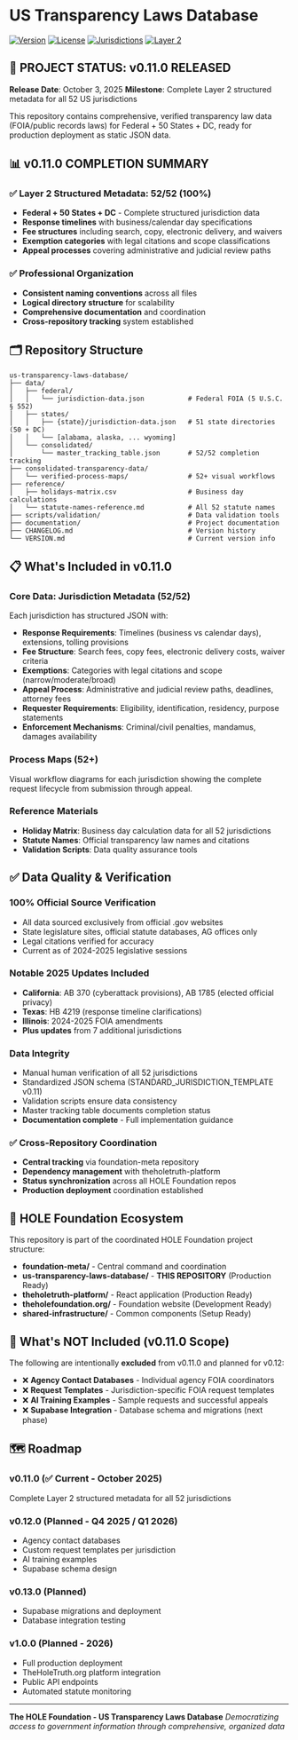 # US Transparency Laws Database

[![Version](https://img.shields.io/badge/version-v0.11.0-blue.svg)](VERSION.md)
[![License](https://img.shields.io/badge/license-CC0%201.0-green.svg)](LICENSE)
[![Jurisdictions](https://img.shields.io/badge/jurisdictions-52%2F52-brightgreen.svg)](data/consolidated/master_tracking_table-template.json)
[![Layer 2](https://img.shields.io/badge/Layer%202-100%25-success.svg)](CHANGELOG.md)

## 🚀 **PROJECT STATUS: v0.11.0 RELEASED**

**Release Date**: October 3, 2025
**Milestone**: Complete Layer 2 structured metadata for all 52 US jurisdictions

This repository contains comprehensive, verified transparency law data (FOIA/public records laws) for Federal + 50 States + DC, ready for production deployment as static JSON data.

## 📊 **v0.11.0 COMPLETION SUMMARY**

### **✅ Layer 2 Structured Metadata: 52/52 (100%)**
- **Federal + 50 States + DC** - Complete structured jurisdiction data
- **Response timelines** with business/calendar day specifications
- **Fee structures** including search, copy, electronic delivery, and waivers
- **Exemption categories** with legal citations and scope classifications
- **Appeal processes** covering administrative and judicial review paths

### **✅ Professional Organization**
- **Consistent naming conventions** across all files
- **Logical directory structure** for scalability
- **Comprehensive documentation** and coordination
- **Cross-repository tracking** system established

## 🗂️ **Repository Structure**

```
us-transparency-laws-database/
├── data/
│   ├── federal/
│   │   └── jurisdiction-data.json           # Federal FOIA (5 U.S.C. § 552)
│   ├── states/
│   │   ├── {state}/jurisdiction-data.json   # 51 state directories (50 + DC)
│   │   └── [alabama, alaska, ... wyoming]
│   └── consolidated/
│       └── master_tracking_table.json       # 52/52 completion tracking
├── consolidated-transparency-data/
│   └── verified-process-maps/               # 52+ visual workflows
├── reference/
│   ├── holidays-matrix.csv                  # Business day calculations
│   └── statute-names-reference.md           # All 52 statute names
├── scripts/validation/                      # Data validation tools
├── documentation/                           # Project documentation
├── CHANGELOG.md                             # Version history
└── VERSION.md                               # Current version info
```

## 📋 **What's Included in v0.11.0**

### **Core Data: Jurisdiction Metadata (52/52)**
Each jurisdiction has structured JSON with:
- **Response Requirements**: Timelines (business vs calendar days), extensions, tolling provisions
- **Fee Structure**: Search fees, copy fees, electronic delivery costs, waiver criteria
- **Exemptions**: Categories with legal citations and scope (narrow/moderate/broad)
- **Appeal Process**: Administrative and judicial review paths, deadlines, attorney fees
- **Requester Requirements**: Eligibility, identification, residency, purpose statements
- **Enforcement Mechanisms**: Criminal/civil penalties, mandamus, damages availability

### **Process Maps (52+)**
Visual workflow diagrams for each jurisdiction showing the complete request lifecycle from submission through appeal.

### **Reference Materials**
- **Holiday Matrix**: Business day calculation data for all 52 jurisdictions
- **Statute Names**: Official transparency law names and citations
- **Validation Scripts**: Data quality assurance tools

## ✅ **Data Quality & Verification**

### **100% Official Source Verification**
- All data sourced exclusively from official .gov websites
- State legislature sites, official statute databases, AG offices only
- Legal citations verified for accuracy
- Current as of 2024-2025 legislative sessions

### **Notable 2025 Updates Included**
- **California**: AB 370 (cyberattack provisions), AB 1785 (elected official privacy)
- **Texas**: HB 4219 (response timeline clarifications)
- **Illinois**: 2024-2025 FOIA amendments
- **Plus updates** from 7 additional jurisdictions

### **Data Integrity**
- Manual human verification of all 52 jurisdictions
- Standardized JSON schema (STANDARD_JURISDICTION_TEMPLATE v0.11)
- Validation scripts ensure data consistency
- Master tracking table documents completion status
- **Documentation complete** - Full implementation guidance

### **✅ Cross-Repository Coordination**
- **Central tracking** via foundation-meta repository
- **Dependency management** with theholetruth-platform
- **Status synchronization** across all HOLE Foundation repos
- **Production deployment** coordination established

## 🔗 **HOLE Foundation Ecosystem**

This repository is part of the coordinated HOLE Foundation project structure:

- **foundation-meta/** - Central command and coordination
- **us-transparency-laws-database/** - **THIS REPOSITORY** (Production Ready)
- **theholetruth-platform/** - React application (Production Ready)
- **theholefoundation.org/** - Foundation website (Development Ready)
- **shared-infrastructure/** - Common components (Setup Ready)

## 🚫 **What's NOT Included (v0.11.0 Scope)**

The following are intentionally **excluded** from v0.11.0 and planned for v0.12:

- ❌ **Agency Contact Databases** - Individual agency FOIA coordinators
- ❌ **Request Templates** - Jurisdiction-specific FOIA request templates
- ❌ **AI Training Examples** - Sample requests and successful appeals
- ❌ **Supabase Integration** - Database schema and migrations (next phase)

## 🗺️ **Roadmap**

### **v0.11.0** (✅ Current - October 2025)
Complete Layer 2 structured metadata for all 52 jurisdictions

### **v0.12.0** (Planned - Q4 2025 / Q1 2026)
- Agency contact databases
- Custom request templates per jurisdiction
- AI training examples
- Supabase schema design

### **v0.13.0** (Planned)
- Supabase migrations and deployment
- Database integration testing

### **v1.0.0** (Planned - 2026)
- Full production deployment
- TheHoleTruth.org platform integration
- Public API endpoints
- Automated statute monitoring

---

**The HOLE Foundation - US Transparency Laws Database**
*Democratizing access to government information through comprehensive, organized data*